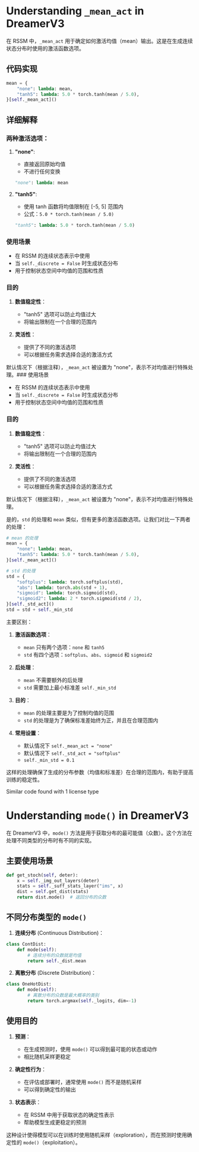 # Understanding `_mean_act` in DreamerV3

在 RSSM 中，`_mean_act` 用于确定如何激活均值（mean）输出。这是在生成连续状态分布时使用的激活函数选项。

## 代码实现

```python
mean = {
    "none": lambda: mean,
    "tanh5": lambda: 5.0 * torch.tanh(mean / 5.0),
}[self._mean_act]()
```

## 详细解释

### 两种激活选项：

1. **"none"**:
   - 直接返回原始均值
   - 不进行任何变换
   ```python
   "none": lambda: mean
   ```

2. **"tanh5"**:
   - 使用 tanh 函数将均值限制在 [-5, 5] 范围内
   - 公式：`5.0 * torch.tanh(mean / 5.0)`
   ```python
   "tanh5": lambda: 5.0 * torch.tanh(mean / 5.0)
   ```

### 使用场景

- 在 RSSM 的连续状态表示中使用
- 当 `self._discrete = False` 时生成状态分布
- 用于控制状态空间中均值的范围和性质

### 目的

1. **数值稳定性**：
   - "tanh5" 选项可以防止均值过大
   - 将输出限制在一个合理的范围内

2. **灵活性**：
   - 提供了不同的激活选项
   - 可以根据任务需求选择合适的激活方式

默认情况下（根据注释），`_mean_act` 被设置为 "none"，表示不对均值进行特殊处理。### 使用场景

- 在 RSSM 的连续状态表示中使用
- 当 `self._discrete = False` 时生成状态分布
- 用于控制状态空间中均值的范围和性质

### 目的

1. **数值稳定性**：
   - "tanh5" 选项可以防止均值过大
   - 将输出限制在一个合理的范围内

2. **灵活性**：
   - 提供了不同的激活选项
   - 可以根据任务需求选择合适的激活方式

默认情况下（根据注释），`_mean_act` 被设置为 "none"，表示不对均值进行特殊处理。

是的，`std` 的处理和 `mean` 类似，但有更多的激活函数选项。让我们对比一下两者的处理：

```python
# mean 的处理
mean = {
    "none": lambda: mean,
    "tanh5": lambda: 5.0 * torch.tanh(mean / 5.0),
}[self._mean_act]()

# std 的处理
std = {
    "softplus": lambda: torch.softplus(std),
    "abs": lambda: torch.abs(std + 1),
    "sigmoid": lambda: torch.sigmoid(std),
    "sigmoid2": lambda: 2 * torch.sigmoid(std / 2),
}[self._std_act]()
std = std + self._min_std
```

主要区别：

1. **激活函数选项**：
   - `mean` 只有两个选项：`none` 和 `tanh5`
   - `std` 有四个选项：`softplus`、`abs`、`sigmoid` 和 `sigmoid2`

2. **后处理**：
   - `mean` 不需要额外的后处理
   - `std` 需要加上最小标准差 `self._min_std`

3. **目的**：
   - `mean` 的处理主要是为了控制均值的范围
   - `std` 的处理是为了确保标准差始终为正，并且在合理范围内

4. **常用设置**：
   - 默认情况下 `self._mean_act = "none"`
   - 默认情况下 `self._std_act = "softplus"`
   - `self._min_std = 0.1`

这样的处理确保了生成的分布参数（均值和标准差）在合理的范围内，有助于提高训练的稳定性。

Similar code found with 1 license type


# Understanding `mode()` in DreamerV3

在 DreamerV3 中，`mode()` 方法是用于获取分布的最可能值（众数）。这个方法在处理不同类型的分布时有不同的实现。

## 主要使用场景

```python
def get_stoch(self, deter):
    x = self._img_out_layers(deter)
    stats = self._suff_stats_layer("ims", x)
    dist = self.get_dist(stats)
    return dist.mode()  # 返回分布的众数
```

## 不同分布类型的 `mode()`

1. **连续分布** (Continuous Distribution)：
```python
class ContDist:
    def mode(self):
        # 连续分布的众数就是均值
        return self._dist.mean
```

2. **离散分布** (Discrete Distribution)：
```python
class OneHotDist:
    def mode(self):
        # 离散分布的众数是最大概率的类别
        return torch.argmax(self._logits, dim=-1)
```

## 使用目的

1. **预测**：
   - 在生成预测时，使用 `mode()` 可以得到最可能的状态或动作
   - 相比随机采样更稳定

2. **确定性行为**：
   - 在评估或部署时，通常使用 `mode()` 而不是随机采样
   - 可以得到确定性的输出

3. **状态表示**：
   - 在 RSSM 中用于获取状态的确定性表示
   - 帮助模型生成更稳定的预测

这种设计使得模型可以在训练时使用随机采样（exploration），而在预测时使用确定性的 `mode()`（exploitation）。